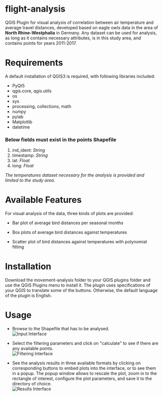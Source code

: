 
# flight-analysis

QGIS Plugin for visual analysis of correlation between air temperature and average travel distances, developed based on eagle owls data in the area of **North Rhine-Westphalia** in Germany. Any dataset can be used for analysis, as long as it contains necessary attributes, is in this study area, and contains points for years 2011-2017.

# Requirements

A default installation of QGIS3 is required, with following  libraries included:

 - PyQt5
 - qgis.core, qgis.utils
 - os
 - sys
 - processing, collections, math
 - numpy
 - pylab
 - Matplotlib
 - datetime

### Below fields must exist in the points Shapefile
 1. ind_ident: *String*
 2. timestamp: *String*
 3. lat: *Float*
 4. long: *Float*

*The temperatures dataset necessary for the analysis is provided and limited to the study area.* 
 
# Available Features
For visual analysis of the data, three kinds of plots are provided:

- Bar plot of average bird distances per seasonal months
    
- Box plots of average bird distances against temperatures
    
- Scatter plot of bird distances against temperatures with polynomial fitting

# Installation

Download the movement-analysis folder to your QGIS plugins folder and use the QGIS Plugins menu to install it. The plugin uses specifications of your QGIS to translate some of the buttons. Otherwise, the default language of the plugin is English. 

# Usage
  
 - Browse to the Shapefile that has to be analysed.  
![Input Interface](https://images2.imgbox.com/01/fd/f6Or8szl_o.png)
  
 - Select the filtering parameters and click on "calculate" to see if there are any available points.  
![Filtering Interface](https://images2.imgbox.com/2f/45/oOEYS4bW_o.png)

 - See the analysis results in three available formats by clicking on corresponding buttons to embed plots into the interface, or to see them in a popup. The popup window allows to rescale the plot, zoom in to the rectangle of interest, configure the plot parameters, and save it to the directory of choice.  
![Results Interface](https://images2.imgbox.com/71/f9/3zyfvT8T_o.png)
